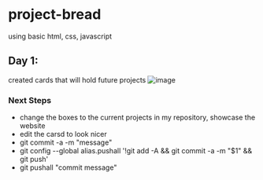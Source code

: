 # project-bread
using basic html, css, javascript

## Day 1:
created cards that will hold future projects
![image](https://user-images.githubusercontent.com/66978846/228690152-d9b9c8a4-1db0-4414-9679-4000618a1ef4.png)

### Next Steps
- change the boxes to the current projects in my repository, showcase the website
- edit the carsd to look nicer
- git commit -a -m "message"
- git config --global alias.pushall '!git add -A && git commit -a -m "$1" && git push'
- git pushall "commit message"

